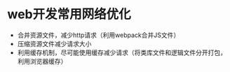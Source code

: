 # web开发常用网络优化
* 合并资源文件，减少http请求（利用webpack合并JS文件）
* 压缩资源文件减少请求大小
* 利用缓存机制，尽可能使用缓存减少请求（将类库文件和逻辑文件分开打包，利用浏览器缓存）
